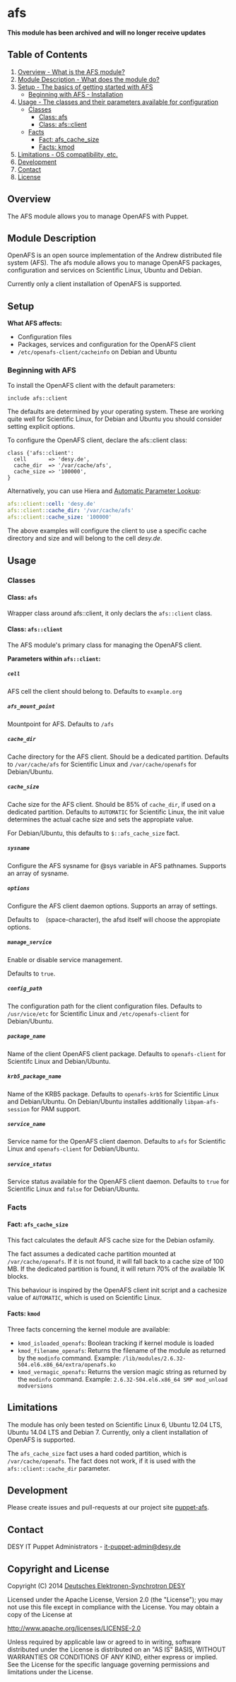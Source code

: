 # afs

**This module has been archived and will no longer receive updates**

## Table of Contents
1. [Overview - What is the AFS module?](#overview)
2. [Module Description - What does the module do?](#module-description)
3. [Setup - The basics of getting started with AFS](#setup)
    * [Beginning with AFS - Installation](#beginning-with-afs)
4. [Usage - The classes and their parameters available for configuration](#usage)
    * [Classes](#classes)
        * [Class: afs](#class-afs)
        * [Class: afs::client](#class-afsclient)
    * [Facts](#facts)
        * [Fact: afs_cache_size](#fact-afs_cache_size)
        * [Facts: kmod](#facts-kmod)
5. [Limitations - OS compatibility, etc.](#limitations)
6. [Development](#development)
7. [Contact](#contact)
8. [License](#license)

## Overview ##
The AFS module allows you to manage OpenAFS with Puppet.

## Module Description
OpenAFS is an open source implementation of the Andrew distributed file system (AFS). The afs module allows you to manage OpenAFS packages, configuration and services on Scientific Linux, Ubuntu and Debian.

Currently only a client installation of OpenAFS is supported.

## Setup
**What AFS affects:**

* Configuration files
* Packages, services and configuration for the OpenAFS client
* `/etc/openafs-client/cacheinfo` on Debian and Ubuntu

### Beginning with AFS
To install the OpenAFS client with the default parameters:

```puppet
include afs::client
```

The defaults are determined by your operating system. These are working quite well for Scientific Linux, for Debian and Ubuntu you should consider setting explicit options.

To configure the OpenAFS client, declare the afs::client class:

```puppet
class {'afs::client':
  cell       => 'desy.de',
  cache_dir  => '/var/cache/afs',
  cache_size => '100000',
}
```

Alternatively, you can use Hiera and [Automatic Parameter Lookup](http://docs.puppetlabs.com/hiera/1/puppet.html#automatic-parameter-lookup "Hiera: Automatic Parameter Lookup"):

```yaml
afs::client::cell: 'desy.de'
afs::client::cache_dir: '/var/cache/afs'
afs::client::cache_size: '100000'
```

The above examples will configure the client to use a specific cache directory and size and will belong to the cell *desy.de*.

## Usage
### Classes
#### Class: `afs`
Wrapper class around afs::client, it only declars the `afs::client` class.

#### Class: `afs::client`

The AFS module's primary class for managing the OpenAFS client.

**Parameters within `afs::client`:**

##### `cell`
AFS cell the client should belong to. Defaults to `example.org`

##### `afs_mount_point`
Mountpoint for AFS. Defaults to `/afs`

##### `cache_dir`
Cache directory for the AFS client. Should be a dedicated partition. Defaults to `/var/cache/afs` for Scientific Linux and `/var/cache/openafs` for Debian/Ubuntu.

##### `cache_size`
Cache size for the AFS client. Should be 85% of `cache_dir`, if used on a dedicated partition. Defaults to `AUTOMATIC` for Scientific Linux, the init value determines the actual cache size and sets the appropiate value.

For Debian/Ubuntu, this defaults to `$::afs_cache_size` fact.

##### `sysname`
Configure the AFS sysname for @sys variable in AFS pathnames. Supports an array of sysname.

##### `options`
Configure the AFS client daemon options. Supports an array of settings.

Defaults to ` ` (space-character), the afsd itself will choose the appropiate options.

##### `manage_service`
Enable or disable service management.

Defaults to `true`.

##### `config_path`
The configuration path for the client configuration files. Defaults to `/usr/vice/etc` for Scientific Linux and `/etc/openafs-client` for Debian/Ubuntu.

##### `package_name`
Name of the client OpenAFS client package. Defaults to `openafs-client` for Scientifc Linux and Debian/Ubuntu.

##### `krb5_package_name`
Name of the KRB5 package. Defaults to `openafs-krb5` for Scientific Linux and Debian/Ubuntu. On Debian/Ubuntu installes additionally `libpam-afs-session` for PAM support.

##### `service_name`
Service name for the OpenAFS client daemon. Defaults to `afs` for Scientific Linux and `openafs-client` for Debian/Ubuntu.

##### `service_status`
Service status available for the OpenAFS client daemon. Defaults to `true` for Scientific Linux and `false` for Debian/Ubuntu.

### Facts
#### Fact: `afs_cache_size`
This fact calculates the default AFS cache size for the Debian osfamily.

The fact assumes a dedicated cache partition mounted at `/var/cache/openafs`.
If it is not found, it will fall back to a cache size of 100 MB.
If the dedicated partition is found, it will return 70% of the available 1K blocks.

This behaviour is inspired by the OpenAFS client init script and a cachesize value of `AUTOMATIC`, which is used on Scientific Linux.

#### Facts: `kmod`
Three facts concerning the kernel module are available:

* `kmod_isloaded_openafs`: Boolean tracking if kernel module is loaded
* `kmod_filename_openafs`: Returns the filename of the module as returned by the `modinfo` command. Example: `/lib/modules/2.6.32-504.el6.x86_64/extra/openafs.ko`
* `kmod_vermagic_openafs`: Returns the version magic string as returned by the `modinfo` command. Example: `2.6.32-504.el6.x86_64 SMP mod_unload modversions`

## Limitations
The module has only been tested on Scientific Linux 6, Ubuntu 12.04 LTS, Ubuntu 14.04 LTS and Debian 7. Currently, only a client installation of OpenAFS is supported.

The `afs_cache_size` fact uses a hard coded partition, which is `/var/cache/openafs`. The fact does not work, if it is used with the `afs::client::cache_dir` parameter.

## Development
Please create issues and pull-requests at our project site [puppet-afs](https://github.com/desyops/puppet-afs).

## Contact
DESY IT Puppet Administrators - it-puppet-admin@desy.de

## Copyright and License
Copyright (C) 2014 [Deutsches Elektronen-Synchrotron DESY](https://www.desy.de/)

Licensed under the Apache License, Version 2.0 (the "License");
you may not use this file except in compliance with the License.
You may obtain a copy of the License at

  http://www.apache.org/licenses/LICENSE-2.0

Unless required by applicable law or agreed to in writing, software
distributed under the License is distributed on an "AS IS" BASIS,
WITHOUT WARRANTIES OR CONDITIONS OF ANY KIND, either express or implied.
See the License for the specific language governing permissions and
limitations under the License.
